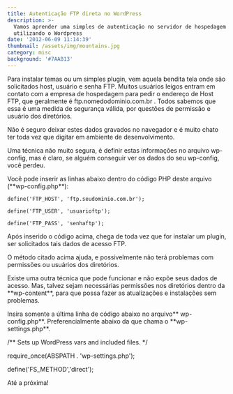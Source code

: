 ```yaml
---
title: Autenticação FTP direta no WordPress
description: >-
  Vamos aprender uma simples de autenticação no servidor de hospedagem
  utilizando o Wordpress
date: '2012-06-09 11:14:39'
thumbnail: /assets/img/mountains.jpg
category: misc
background: '#7AAB13'
---
```

Para instalar temas ou um simples plugin, vem aquela bendita tela onde são solicitados host, usuário e senha  FTP. Muitos usuários leigos entram em contato com a empresa de hospedagem para pedir o endereço de Host FTP, que geralmente é ftp.nomedodominio.com.br . Todos sabemos que essa é uma medida de segurança válida, por questões de permissão e usuário dos diretórios.

Não é seguro deixar estes dados gravados no navegador e é muito chato ter  toda vez  que digitar em ambiente de desenvolvimento.

Uma técnica não muito segura, é definir estas informações no arquivo wp-config, mas é claro, se alguém conseguir ver os dados do seu wp-config, você perdeu.

Você pode inserir as linhas abaixo dentro do código PHP deste arquivo (\*\*wp-config.php\*\*):

`define('FTP_HOST', 'ftp.seudominio.com.br');`

`define('FTP_USER', 'usuarioftp');`

`define('FTP_PASS', 'senhaftp');`

Após inserido o código acima, chega de toda vez que for instalar um plugin, ser solicitados tais dados de acesso FTP.

O método citado acima ajuda, e possivelmente não terá problemas com permissões ou usuários dos diretórios.

Existe uma outra técnica que pode funcionar e não expõe seus dados de acesso. Mas, talvez sejam necessárias permissões nos diretórios  dentro da \*\*wp-content\*\*, para que possa fazer as atualizações e instalações sem problemas.

Insira somente a última linha de código abaixo no arquivo\*\* wp-config.php\*\*. Preferencialmente abaixo da que chama o \*\*wp-settings.php\*\*.

/\*\* Sets up WordPress vars and included files. */

require_once(ABSPATH . 'wp-settings.php');

define('FS_METHOD','direct');

Até a próxima!
